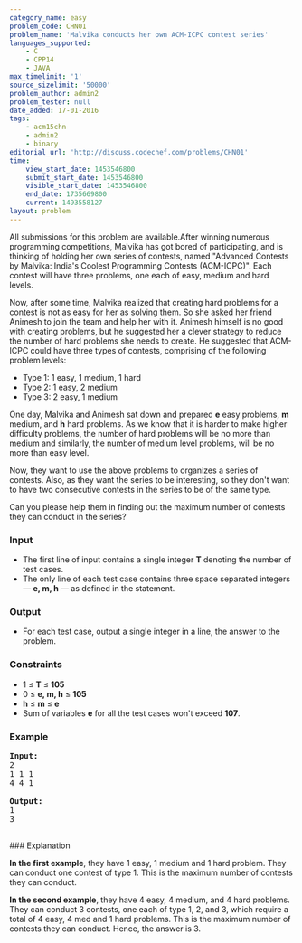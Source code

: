 ```yaml
---
category_name: easy
problem_code: CHN01
problem_name: 'Malvika conducts her own ACM-ICPC contest series'
languages_supported:
    - C
    - CPP14
    - JAVA
max_timelimit: '1'
source_sizelimit: '50000'
problem_author: admin2
problem_tester: null
date_added: 17-01-2016
tags:
    - acm15chn
    - admin2
    - binary
editorial_url: 'http://discuss.codechef.com/problems/CHN01'
time:
    view_start_date: 1453546800
    submit_start_date: 1453546800
    visible_start_date: 1453546800
    end_date: 1735669800
    current: 1493558127
layout: problem
---
```

All submissions for this problem are available.After winning numerous programming competitions, Malvika has got bored of participating, and is thinking of holding her own series of contests, named "Advanced Contests by Malvika: India's Coolest Programming Contests (ACM-ICPC)". Each contest will have three problems, one each of easy, medium and hard levels.

Now, after some time, Malvika realized that creating hard problems for a contest is not as easy for her as solving them. So she asked her friend Animesh to join the team and help her with it. Animesh himself is no good with creating problems, but he suggested her a clever strategy to reduce the number of hard problems she needs to create. He suggested that ACM-ICPC could have three types of contests, comprising of the following problem levels:

- Type 1: 1 easy, 1 medium, 1 hard
- Type 2: 1 easy, 2 medium
- Type 3: 2 easy, 1 medium

One day, Malvika and Animesh sat down and prepared **e** easy problems, **m** medium, and **h** hard problems. As we know that it is harder to make higher difficulty problems, the number of hard problems will be no more than medium and similarly, the number of medium level problems, will be no more than easy level.

Now, they want to use the above problems to organizes a series of contests. Also, as they want the series to be interesting, so they don't want to have two consecutive contests in the series to be of the same type.

Can you please help them in finding out the maximum number of contests they can conduct in the series?

### Input

- The first line of input contains a single integer **T** denoting the number of test cases.
- The only line of each test case contains three space separated integers — **e, m, h** — as defined in the statement.

### Output

- For each test case, output a single integer in a line, the answer to the problem.

### Constraints

- 1 ≤ **T** ≤ **105**
- 0 ≤ **e, m, h** ≤ **105**
- **h** ≤ **m** ≤ **e**
- Sum of variables **e** for all the test cases won't exceed **107**.

### Example

<pre><b>Input:</b>
2
1 1 1
4 4 1

<b>Output:</b>
1
3

</pre>### Explanation
**In the first example**, they have 1 easy, 1 medium and 1 hard problem. They can conduct one contest of type 1. This is the maximum number of contests they can conduct.

**In the second example**, they have 4 easy, 4 medium, and 4 hard problems. They can conduct 3 contests, one each of type 1, 2, and 3, which require a total of 4 easy, 4 med and 1 hard problems. This is the maximum number of contests they can conduct. Hence, the answer is 3.
